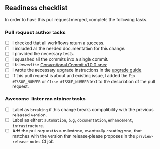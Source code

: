 <!-- Start with an H2 because GitHub automatically adds the commit description before the template, -->
<!-- so contributors don't have to manually cut-paste the description after the H1. -->
<!-- Also, include the header in a "prettier ignore" block because it adds a blank line -->
<!-- after the markdownlint-disable-next-line directive, making it useless. -->
<!-- Ref: https://github.com/prettier/prettier/issues/14350 -->
<!-- Ref: https://github.com/prettier/prettier/issues/10128 -->
<!-- prettier-ignore-start -->
<!-- markdownlint-disable-next-line MD041 -->
## Readiness checklist
<!-- prettier-ignore-end -->

In order to have this pull request merged, complete the following tasks.

### Pull request author tasks

- [ ] I checked that all workflows return a success.
- [ ] I included all the needed documentation for this change.
- [ ] I provided the necessary tests.
- [ ] I squashed all the commits into a single commit.
- [ ] I followed the [Conventional Commit v1.0.0 spec](https://www.conventionalcommits.org/en/v1.0.0/).
- [ ] I wrote the necessary upgrade instructions in the [upgrade guide](../docs/upgrade-guide.md).
- [ ] If this pull request is about and existing issue,
      I added the `Fix #ISSUE_NUMBER` or `Close #ISSUE_NUMBER` text to the description of the pull request.

### Awesome-linter maintainer tasks

- [ ] Label as `breaking` if this change breaks compatibility with the previous released version.
- [ ] Label as either: `automation`, `bug`, `documentation`, `enhancement`, `infrastructure`.
- [ ] Add the pull request to a milestone, eventually creating one, that matches
      with the version that release-please proposes in the `preview-release-notes` CI job.
